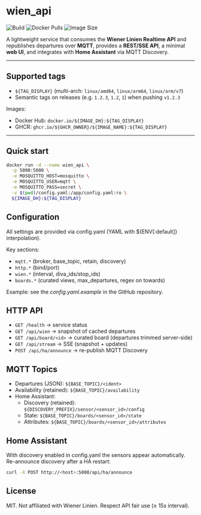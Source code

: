 # wien_api

![Build](https://img.shields.io/github/actions/workflow/status/${REPO_SLUG}/docker-publish.yml?branch=${DEFAULT_BRANCH})
![Docker Pulls](https://img.shields.io/docker/pulls/${IMAGE_DH_SLUG})
![Image Size](https://img.shields.io/docker/image-size/${IMAGE_DH_SLUG}/${IMAGE_DH_REPO}/${IMAGE_DH_NAME}/${TAG_DISPLAY}?label=size%20(${TAG_DISPLAY}))

A lightweight service that consumes the **Wiener Linien Realtime API** and republishes
departures over **MQTT**, provides a **REST/SSE API**, a minimal **web UI**, and integrates with **Home Assistant** via MQTT Discovery.

---

## Supported tags

- `${TAG_DISPLAY}` (multi-arch: `linux/amd64`, `linux/arm64`, `linux/arm/v7`)
- Semantic tags on releases (e.g. `1.2.3`, `1.2`, `1`) when pushing `v1.2.3`

Images:
- Docker Hub: `docker.io/${IMAGE_DH}:${TAG_DISPLAY}`
- GHCR: `ghcr.io/${GHCR_OWNER}/${IMAGE_NAME}:${TAG_DISPLAY}`

---

## Quick start

```bash
docker run -d --name wien_api \
  -p 5000:5000 \
  -e MOSQUITTO_HOST=mosquitto \
  -e MOSQUITTO_USER=mqtt \
  -e MOSQUITTO_PASS=secret \
  -v $(pwd)/config.yaml:/app/config.yaml:ro \
  ${IMAGE_DH}:${TAG_DISPLAY}
```

## Configuration

All settings are provided via config.yaml (YAML with ${ENV[:default]} interpolation).

Key sections:

- `mqtt.*` (broker, base_topic, retain, discovery)
- `http.*` (bind/port)
- `wien.*` (interval, diva_ids/stop_ids)
- `boards.*` (curated views, max_departures, regex on towards)

Example: see the *config.yaml.example* in the GitHub repository.

## HTTP API

- `GET /health` → service status
- `GET /api/wien` → snapshot of cached departures
- `GET /api/board/<id>` → curated board (departures trimmed server-side)
- `GET /api/stream` → SSE (snapshot + updates)
- `POST /api/ha/announce` → re-publish MQTT Discovery

## MQTT Topics

- Departures (JSON): `${BASE_TOPIC}/<ident>`
- Availability (retained): `${BASE_TOPIC}/availability`
- Home Assistant:
  - Discovery (retained): `${DISCOVERY_PREFIX}/sensor/<sensor_id>/config`
  - State: `${BASE_TOPIC}/boards/<sensor_id>/state`
  - Attributes: `${BASE_TOPIC}/boards/<sensor_id>/attributes`

## Home Assistant

With discovery enabled in config.yaml the sensors appear automatically.
Re-announce discovery after a HA restart:

```bash
curl -X POST http://<host>:5000/api/ha/announce
```

## License

MIT. Not affiliated with Wiener Linien. Respect API fair use (≥ 15s interval).
